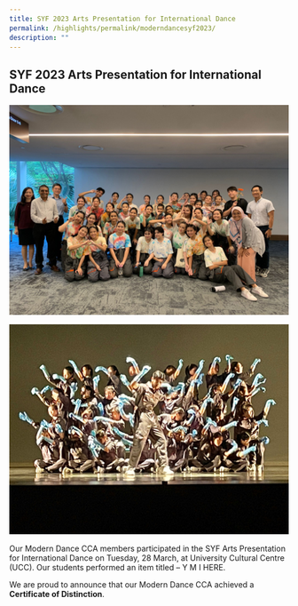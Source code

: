 ```yaml
---
title: SYF 2023 Arts Presentation for International Dance
permalink: /highlights/permalink/moderndancesyf2023/
description: ""
---
```

## **SYF 2023 Arts Presentation for International Dance**

![](/images/NV%20Highlights/modern%20dance%20syf%201.jpeg)

![](/images/NV%20Highlights/modern%20dance%20syf%202.jpeg)

Our Modern Dance CCA members participated in the SYF Arts Presentation for International Dance on Tuesday, 28 March, at University Cultural Centre (UCC). Our students performed an item titled – Y M I HERE.  

We are proud to announce that our Modern Dance CCA achieved a **Certificate of Distinction**.